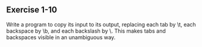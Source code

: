 ## Exercise 1-10
Write a program to copy its input to its output, replacing each tab by \t, each backspace by \b, and each backslash by \\. This makes tabs and backspaces visible in an unambiguous way.